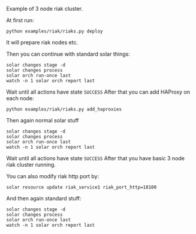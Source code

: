 Example of 3 node riak cluster.

At first run:

`python examples/riak/riaks.py deploy`

It will prepare riak nodes etc.

Then you can continue with standard solar things:

```
solar changes stage -d
solar changes process
solar orch run-once last
watch -n 1 solar orch report last
```

Wait until all actions have state `SUCCESS`
After that you can add HAProxy on each node:

`python examples/riak/riaks.py add_haproxies`

Then again normal solar stuff

```
solar changes stage -d
solar changes process
solar orch run-once last
watch -n 1 solar orch report last
```


Wait until all actions have state `SUCCESS`
After that you have basic 3 node riak cluster running.

You can also modify riak http port by:

`solar resource update riak_service1 riak_port_http=18100`

And then again standard stuff:

```
solar changes stage -d
solar changes process
solar orch run-once last
watch -n 1 solar orch report last
```
